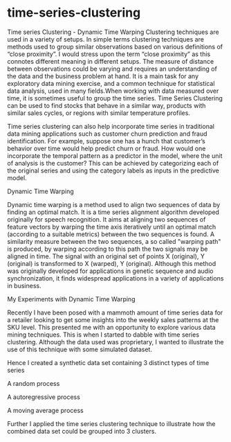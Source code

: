 # time-series-clustering
Time series Clustering - Dynamic Time Warping
Clustering techniques are used in a variety of setups. In simple terms clustering techniques are methods used to group similar observations based on various definitions of “close proximity”. I would stress upon the term “close proximity” as this connotes different meaning in different setups. The measure of distance between observations could be varying and requires an understanding of the data and the business problem at hand. It is a main task for any exploratory data mining exercise, and a common technique for statistical data analysis, used in many fields.When working with data measured over time, it is sometimes useful to group the time series. Time Series Clustering can be used to find stocks that behave in a similar way, products with similar sales cycles, or regions with similar temperature profiles.

Time series clustering can also help incorporate time series in traditional data mining applications such as customer churn prediction and fraud identification. For example, suppose one has a hunch that customer’s behavior over time would help predict churn or fraud. How would one incorporate the temporal pattern as a predictor in the model, where the unit of analysis is the customer? This can be achieved by categorizing each of the original series and using the category labels as inputs in the predictive model.

Dynamic Time Warping

Dynamic time warping is a method used to align two sequences of data by finding an optimal match. It is a time series alignment algorithm developed originally for speech recognition. It aims at aligning two sequences of feature vectors by warping the time axis iteratively until an optimal match (according to a suitable metrics) between the two sequences is found. A similarity measure between the two sequences, a so called "warping path" is produced, by warping according to this path the two signals may be aligned in time. The signal with an original set of points X (original), Y (original) is transformed to X (warped), Y (original). Although this method was originally developed for applications in genetic sequence and audio synchronization, it finds widespread applications in a variety of applications in business.  

My Experiments with Dynamic Time Warping  

Recently I have been posed with a mammoth amount of time series data for a retailer looking to get some insights into the weekly sales patterns at the SKU level. This presented me with an opportunity to explore various data mining techniques. This is when I started to dabble with time series clustering. Although the data used was proprietary, I wanted to illustrate the use of this technique with some simulated dataset.

Hence I created a synthetic data set containing 3 distinct types of time series

<p> A random process <p>

<p>A autoregressive process <p>

<p>A moving average process<p>

Further I applied the time series clustering technique to illustrate how the combined data set could be grouped into 3 clusters.

